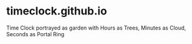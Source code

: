 # timeclock.github.io
Time Clock portrayed as garden with Hours as Trees, Minutes as Cloud, Seconds as Portal Ring
